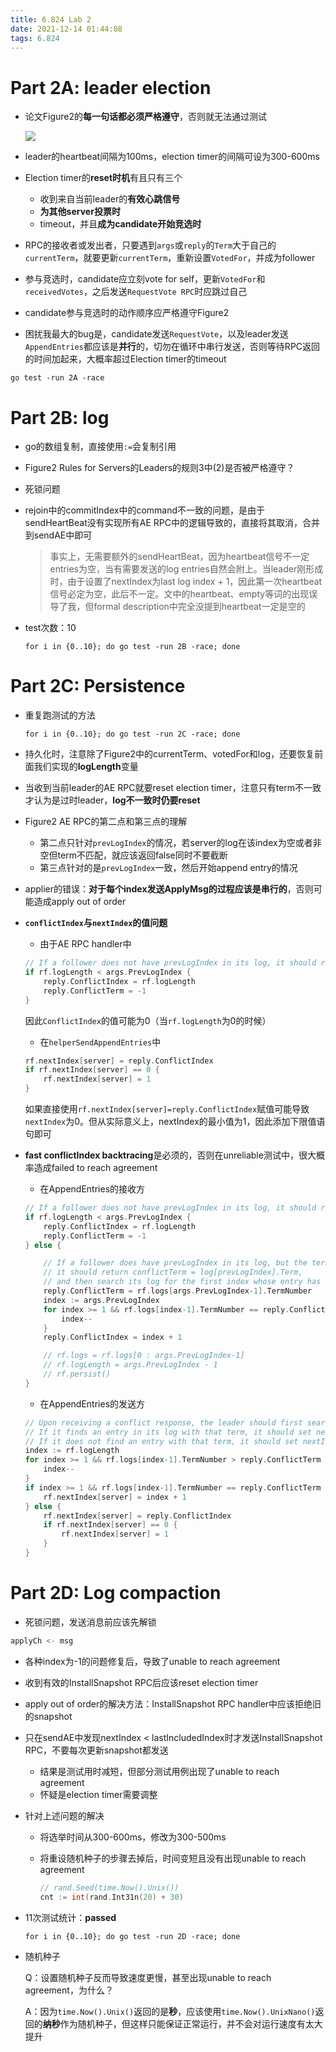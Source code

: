 ```yaml
---
title: 6.824 Lab 2
date: 2021-12-14 01:44:08
tags: 6.824
---
```


# Part 2A: leader election

- 论文Figure2的**每一句话都必须严格遵守**，否则就无法通过测试

  ![](figure2.png)

- leader的heartbeat间隔为100ms，election timer的间隔可设为300-600ms

- Election timer的**reset时机**有且只有三个
  - 收到来自当前leader的**有效心跳信号**
  - **为其他server投票时**
  - timeout，并且**成为candidate开始竞选时**
  
- RPC的接收者或发出者，只要遇到`args`或`reply`的`Term`大于自己的`currentTerm`，就要更新`currentTerm`，重新设置`VotedFor`，并成为follower

- 参与竞选时，candidate应立刻vote for self，更新`VotedFor`和`receivedVotes`，之后发送`RequestVote RPC`时应跳过自己

- candidate参与竞选时的动作顺序应严格遵守Figure2

- 困扰我最大的bug是，candidate发送`RequestVote`，以及leader发送`AppendEntries`都应该是**并行**的，切勿在循环中串行发送，否则等待RPC返回的时间加起来，大概率超过Election timer的timeout

```shell
go test -run 2A -race
```



# Part 2B: log

- go的数组复制，直接使用`:=`会复制引用

- Figure2 Rules for Servers的Leaders的规则3中(2)是否被严格遵守？

- 死锁问题

- rejoin中的commitIndex中的command不一致的问题，是由于sendHeartBeat没有实现所有AE RPC中的逻辑导致的，直接将其取消，合并到sendAE中即可

  > 事实上，无需要额外的sendHeartBeat，因为heartbeat信号不一定entries为空，当有需要发送的log entries自然会附上。当leader刚形成时，由于设置了nextIndex为last log index + 1，因此第一次heartbeat信号必定为空，此后不一定。文中的heartbeat、empty等词的出现误导了我，但formal description中完全没提到heartbeat一定是空的

- test次数：10

  ```shell
  for i in {0..10}; do go test -run 2B -race; done
  ```

  

# Part 2C: Persistence

- 重复跑测试的方法

  ```shell
  for i in {0..10}; do go test -run 2C -race; done
  ```

- 持久化时，注意除了Figure2中的currentTerm、votedFor和log，还要恢复前面我们实现的**logLength**变量

- 当收到当前leader的AE RPC就要reset election timer，注意只有term不一致才认为是过时leader，**log不一致时仍要reset**
- Figure2 AE RPC的第二点和第三点的理解
  - 第二点只针对`prevLogIndex`的情况，若server的log在该index为空或者非空但term不匹配，就应该返回false同时不要截断
  - 第三点针对的是`prevLogIndex`一致，然后开始append entry的情况

- applier的错误：**对于每个index发送ApplyMsg的过程应该是串行的**，否则可能造成apply out of order

- **`conflictIndex`与`nextIndex`的值问题**

  - 由于AE RPC handler中

  ```go
  // If a follower does not have prevLogIndex in its log, it should return with conflictIndex = len(log) and conflictTerm = None.
  if rf.logLength < args.PrevLogIndex {
      reply.ConflictIndex = rf.logLength
      reply.ConflictTerm = -1
  }
  ```

  因此`ConflictIndex`的值可能为0（当`rf.logLength`为0的时候）

  - 在`helperSendAppendEntries`中

  ```go
  rf.nextIndex[server] = reply.ConflictIndex
  if rf.nextIndex[server] == 0 {
      rf.nextIndex[server] = 1
  }
  ```

  如果直接使用`rf.nextIndex[server]=reply.ConflictIndex`赋值可能导致`nextIndex`为0。但从实际意义上，nextIndex的最小值为1，因此添加下限值语句即可

- **fast conflictIndex backtracing**是必须的，否则在unreliable测试中，很大概率造成failed to reach agreement

  - 在AppendEntries的接收方

  ```go
  // If a follower does not have prevLogIndex in its log, it should return with conflictIndex = len(log) and conflictTerm = None.
  if rf.logLength < args.PrevLogIndex {
      reply.ConflictIndex = rf.logLength
      reply.ConflictTerm = -1
  } else {
  
      // If a follower does have prevLogIndex in its log, but the term does not match,
      // it should return conflictTerm = log[prevLogIndex].Term,
      // and then search its log for the first index whose entry has term equal to conflictTerm.
      reply.ConflictTerm = rf.logs[args.PrevLogIndex-1].TermNumber
      index := args.PrevLogIndex
      for index >= 1 && rf.logs[index-1].TermNumber == reply.ConflictTerm {
          index--
      }
      reply.ConflictIndex = index + 1
  
      // rf.logs = rf.logs[0 : args.PrevLogIndex-1]
      // rf.logLength = args.PrevLogIndex - 1
      // rf.persist()
  }
  ```

  - 在AppendEntries的发送方

  ```go
  // Upon receiving a conflict response, the leader should first search its log for conflictTerm.
  // If it finds an entry in its log with that term, it should set nextIndex to be the one beyond the index of the last entry in that term in its log.
  // If it does not find an entry with that term, it should set nextIndex = conflictIndex.
  index := rf.logLength
  for index >= 1 && rf.logs[index-1].TermNumber > reply.ConflictTerm {
      index--
  }
  if index >= 1 && rf.logs[index-1].TermNumber == reply.ConflictTerm {
      rf.nextIndex[server] = index + 1
  } else {
      rf.nextIndex[server] = reply.ConflictIndex
      if rf.nextIndex[server] == 0 {
          rf.nextIndex[server] = 1
      }
  }
  ```

  

# Part 2D: Log compaction

- 死锁问题，发送消息前应该先解锁

```go
applyCh <- msg
```

- 各种index为-1的问题修复后，导致了unable to reach agreement

- 收到有效的InstallSnapshot RPC后应该reset election timer

- apply out of order的解决方法：InstallSnapshot RPC handler中应该拒绝旧的snapshot

- 只在sendAE中发现nextIndex < lastIncludedIndex时才发送InstallSnapshot RPC，不要每次更新snapshot都发送

  - 结果是测试用时减短，但部分测试用例出现了unable to reach agreement
  - 怀疑是election timer需要调整

- 针对上述问题的解决

  - 将选举时间从300-600ms，修改为300-500ms

  - 将重设随机种子的步骤去掉后，时间变短且没有出现unable to reach agreement

    ```go
    // rand.Seed(time.Now().Unix())
    cnt := int(rand.Int31n(20) + 30)
    ```

- 11次测试统计：**passed**

  ```shell
  for i in {0..10}; do go test -run 2D -race; done
  ```



- 随机种子

  Q：设置随机种子反而导致速度更慢，甚至出现unable to reach agreement，为什么？

  A：因为`time.Now().Unix()`返回的是**秒**，应该使用`time.Now().UnixNano()`返回的**纳秒**作为随机种子，但这样只能保证正常运行，并不会对运行速度有太大提升

